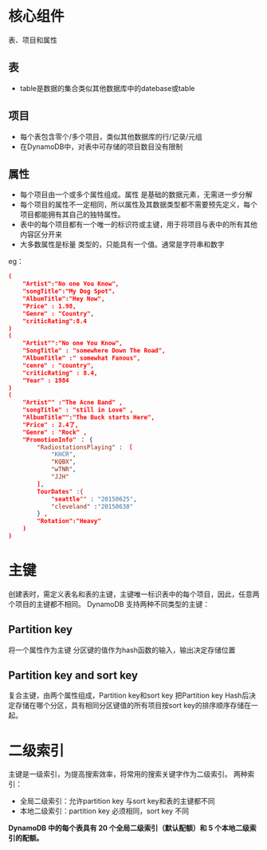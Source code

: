 # 核心组件

表、项目和属性
## 表
+ table是数据的集合类似其他数据库中的datebase或table
## 项目
+ 每个表包含零个/多个项目，类似其他数据库的行/记录/元组
+ 在DynamoDB中，对表中可存储的项目数目没有限制
## 属性
+ 每个项目由一个或多个属性组成。属性 是基础的数据元素，无需进一步分解
+ 每个项目的属性不一定相同，所以属性及其数据类型都不需要预先定义，每个项目都能拥有其自己的独特属性。
+ 表中的每个项目都有一个唯一的标识符或主键，用于将项目与表中的所有其他内容区分开来
+ 大多数属性是标量 类型的，只能具有一个值。通常是字符串和数字

eg：
```JSON
(
    "Artist":"No one You Know",
    "songTitle":"My Dog Spot"，
    "AlbumTitle":"Hey Now",
    "Price" : 1.98,
    "Genre" : "Country",
    "criticRating":8.4
)
(
    "Artist"":"No one You Know",
    "SongTitle" : "somewhere Down The Road",
    "AlbumTitle" :" somewhat Fanous",
    "cenre" : "country",
    "criticRating" : 8.4,
    "Year" : 1984
)
(
    "Artist"" :"The Acne Band" ,
    "songTitle" : "still in Love" ,
    "AlbumTitle"":"The Buck starts Here",
    "Price" : 2.4了,
    "Genre" : "Rock" ,
    "PromotionInfo" ： {
        "RadiostationsPlaying" : 〔
            "KHCR",
            "KQBX",
            "wTNR",
            "JJH"
        ],
        TourDates" :{
            "seattle"" : "20150625",
            "cleveland" :"20150630"
        } ,
        "Rotation":"Heavy"
    )
)
```

# 主键

创建表时，需定义表名和表的主键，主键唯一标识表中的每个项目，因此，任意两个项目的主键都不相同。
DynamoDB 支持两种不同类型的主键：
## Partition key
将一个属性作为主键
分区键的值作为hash函数的输入，输出决定存储位置
## Partition key and sort key
复合主键，由两个属性组成，Partition key和sort key
把Partition key Hash后决定存储在哪个分区，具有相同分区键值的所有项目按sort key的排序顺序存储在一起。

# 二级索引

主键是一级索引，为提高搜索效率，将常用的搜索关键字作为二级索引。
两种索引：
+ 全局二级索引：允许partition key 与sort key和表的主键都不同
+ 本地二级索引：partition key 必须相同，sort key 不同

**DynamoDB 中的每个表具有 20 个全局二级索引（默认配额）和 5 个本地二级索引的配额。**
